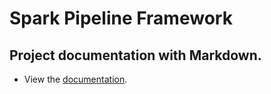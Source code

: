 # Spark Pipeline Framework

## Project documentation with Markdown.
- View the [documentation](https://enjoyear.github.io/Spark-Pipeline-Framework/).
